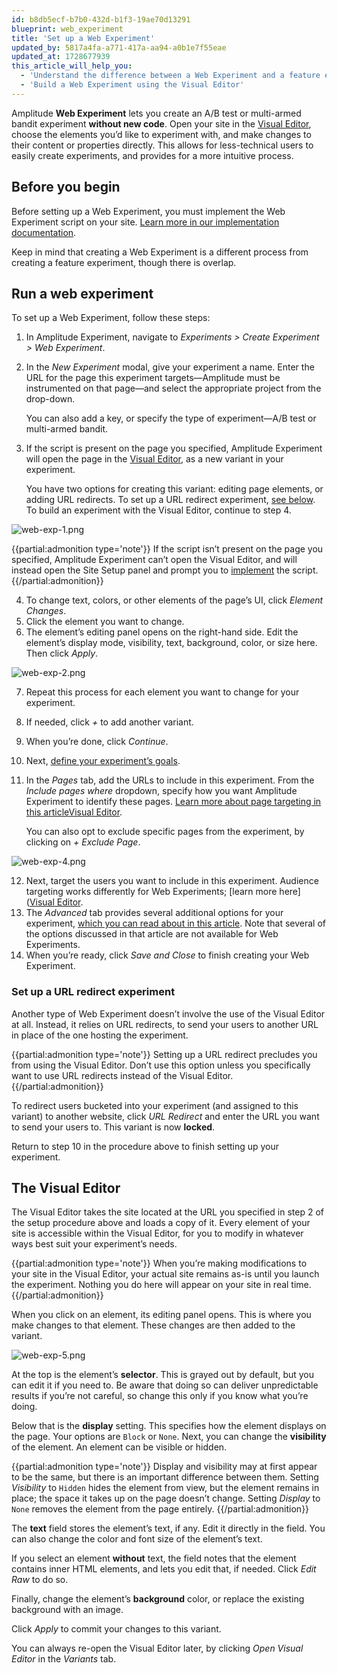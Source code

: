 ```yaml
---
id: b8db5ecf-b7b0-432d-b1f3-19ae70d13291
blueprint: web_experiment
title: 'Set up a Web Experiment'
updated_by: 5817a4fa-a771-417a-aa94-a0b1e7f55eae
updated_at: 1728677939
this_article_will_help_you:
  - 'Understand the difference between a Web Experiment and a feature experiment'
  - 'Build a Web Experiment using the Visual Editor'
---
```

Amplitude **Web Experiment** lets you create an A/B test or multi-armed bandit experiment **without new code**. Open your site in the [Visual Editor](#the-visual-editor), choose the elements you’d like to experiment with, and make changes to their content or properties directly. This allows for less-technical users to easily create experiments, and provides for a more intuitive process.

## Before you begin

Before setting up a Web Experiment, you must implement the Web Experiment script on your site. [Learn more in our implementation documentation](/docs/experiment/web/implementation).

Keep in mind that creating a Web Experiment is a different process from creating a feature experiment, though there is overlap.

## Run a web experiment

To set up a Web Experiment, follow these steps:

1. In Amplitude Experiment, navigate to *Experiments > Create Experiment > Web Experiment*.
2. In the *New Experiment* modal, give your experiment a name. Enter the URL for the page this experiment targets—Amplitude must be instrumented on that page—and select the appropriate project from the drop-down.

     You can also add a key, or specify the type of experiment—A/B test or multi-armed bandit.

3. If the script is present on the page you specified, Amplitude Experiment will open the page in the [Visual Editor](#the-visual-editor), as a new variant in your experiment.

     You have two options for creating this variant: editing page elements, or adding URL redirects. To set up a URL redirect experiment, [see below](#set-up-a-url-redirect-experiment). To build an experiment with the Visual Editor, continue to step 4.

![web-exp-1.png](/docs/output/img/workflow/web-exp-1.png)

{{partial:admonition type='note'}}
If the script isn’t present on the page you specified, Amplitude Experiment can’t open the Visual Editor, and will instead open the Site Setup panel and prompt you to [implement](/docs/experiment/web/implementation) the script.
{{/partial:admonition}}

4. To change text, colors, or other elements of the page’s UI, click *Element Changes*.
5. Click the element you want to change.
6. The element’s editing panel opens on the right-hand side. Edit the element’s display mode, visibility, text, background, color, or size here. Then click *Apply*.

![web-exp-2.png](/docs/output/img/workflow/web-exp-2.png)

7. Repeat this process for each element you want to change for your experiment.
8. If needed, click *+* to add another variant.
9. When you’re done, click *Continue*.
10. Next, [define your experiment’s goals](https://amplitude.com/docs/experiment/workflow/define-goals). 
11. In the *Pages* tab, add the URLs to include in this experiment. From the *Include pages where* dropdown, specify how you want Amplitude Experiment to identify these pages. [Learn more about page targeting in this article]()[Visual Editor](/docs/experiment/web/targeting).

     You can also opt to exclude specific pages from the experiment, by clicking on *+ Exclude Page*.

![web-exp-4.png](/docs/output/img/workflow/web-exp-4.png)

12. Next, target the users you want to include in this experiment. Audience targeting works differently for Web Experiments; [learn more here]([Visual Editor](/docs/experiment/web/targeting).
13. The *Advanced* tab provides several additional options for your experiment, [which you can read about in this article](https://amplitude.com/docs/experiment/workflow/finalize-statistical-preferences). Note that several of the options discussed in that article are not available for Web Experiments.
14. When you’re ready, click *Save and Close* to finish creating your Web Experiment.

### Set up a URL redirect experiment

Another type of Web Experiment doesn’t involve the use of the Visual Editor at all. Instead, it relies on URL redirects, to send your users to another URL in place of the one hosting the experiment. 

{{partial:admonition type='note'}}
Setting up a URL redirect precludes you from using the Visual Editor. Don’t use this option unless you specifically want to use URL redirects instead of the Visual Editor.
{{/partial:admonition}}

To redirect users bucketed into your experiment (and assigned to this variant) to another website, click *URL Redirect* and enter the URL you want to send your users to. This variant is now **locked**.

Return to step 10 in the procedure above to finish setting up your experiment.

## The Visual Editor

The Visual Editor takes the site located at the URL you specified in step 2 of the setup procedure above and loads a copy of it. Every element of your site is accessible within the Visual Editor, for you to modify in whatever ways best suit your experiment’s needs.

{{partial:admonition type='note'}}
When you’re making modifications to your site in the Visual Editor, your actual site remains as-is until you launch the experiment. Nothing you do here will appear on your site in real time.
{{/partial:admonition}}

When you click on an element, its editing panel opens. This is where you make changes to that element. These changes are then added to the variant.

![web-exp-5.png](/docs/output/img/workflow/web-exp-5.png)

At the top is the element’s **selector**. This is grayed out by default, but you can edit it if you need to. Be aware that doing so can deliver unpredictable results if you’re not careful, so change this only if you know what you’re doing.

Below that is the **display** setting. This specifies how the element displays on the page. Your options are `Block` or `None`. Next, you can change the **visibility** of the element. An element can be visible or hidden.

{{partial:admonition type='note'}}
Display and visibility may at first appear to be the same, but there is an important difference between them. Setting *Visibility* to `Hidden` hides the element from view, but the element remains in place; the space it takes up on the page doesn’t change. Setting *Display* to `None` removes the element from the page entirely.
{{/partial:admonition}}

The **text** field stores the element’s text, if any. Edit it directly in the field. You can also change the color and font size of the element’s text.

If you select an element **without** text, the field notes that the element contains inner HTML elements, and lets you edit that, if needed. Click *Edit Raw* to do so.

Finally, change the element’s **background** color, or replace the existing background with an image.

Click *Apply* to commit your changes to this variant.

You can always re-open the Visual Editor later, by clicking *Open Visual Editor* in the *Variants* tab.